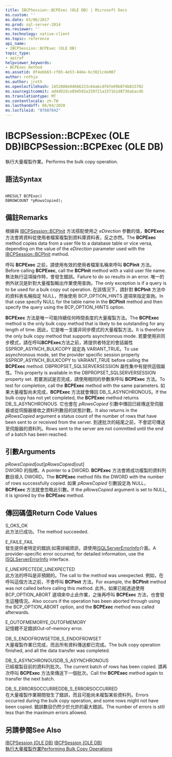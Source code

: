 ```yaml
---
title: IBCPSession::BCPExec (OLE DB) | Microsoft Docs
ms.custom: ''
ms.date: 03/06/2017
ms.prod: sql-server-2014
ms.reviewer: ''
ms.technology: native-client
ms.topic: reference
api_name:
- IBCPSession::BCPExec (OLE DB)
topic_type:
- apiref
helpviewer_keywords:
- BCPExec method
ms.assetid: 0f4ebb63-cf03-4e53-846e-6c3021cde007
author: rothja
ms.author: jroth
ms.openlocfilehash: 1452888e046b6223c64a6cdf6fe09b074b815702
ms.sourcegitcommit: ad4d92dce894592a259721a1571b1d8736abacdb
ms.translationtype: MT
ms.contentlocale: zh-TW
ms.lasthandoff: 08/04/2020
ms.locfileid: "87687842"
---
```

# <a name="ibcpsessionbcpexec-ole-db"></a><span data-ttu-id="46220-102">IBCPSession::BCPExec (OLE DB)</span><span class="sxs-lookup"><span data-stu-id="46220-102">IBCPSession::BCPExec (OLE DB)</span></span>
  <span data-ttu-id="46220-103">執行大量複製作業。</span><span class="sxs-lookup"><span data-stu-id="46220-103">Performs the bulk copy operation.</span></span>  
  
## <a name="syntax"></a><span data-ttu-id="46220-104">語法</span><span class="sxs-lookup"><span data-stu-id="46220-104">Syntax</span></span>  
  
```  
  
HRESULT BCPExec(   
DBROWCOUNT *pRowsCopied);  
```  
  
## <a name="remarks"></a><span data-ttu-id="46220-105">備註</span><span class="sxs-lookup"><span data-stu-id="46220-105">Remarks</span></span>  
 <span data-ttu-id="46220-106">根據與 [IBCPSession::BCPInit](ibcpsession-bcpinit-ole-db.md) 方法搭配使用之 *eDirection* 參數的值，**BCPExec** 方法會將資料從使用者檔案複製到資料庫資料表，反之亦然。</span><span class="sxs-lookup"><span data-stu-id="46220-106">The **BCPExec** method copies data from a user file to a database table or vice versa, depending on the value of the *eDirection* parameter used with the [IBCPSession::BCPInit](ibcpsession-bcpinit-ole-db.md) method.</span></span>  
  
 <span data-ttu-id="46220-107">呼叫 **BCPExec** 之前，請使用有效的使用者檔案名稱來呼叫 **BCPInit** 方法。</span><span class="sxs-lookup"><span data-stu-id="46220-107">Before calling **BCPExec**, call the **BCPInit** method with a valid user file name.</span></span> <span data-ttu-id="46220-108">無法執行這項操作時，會發生錯誤。</span><span class="sxs-lookup"><span data-stu-id="46220-108">Failure to do so results in an error.</span></span> <span data-ttu-id="46220-109">唯一的例外狀況是針對大量複製輸出作業使用查詢。</span><span class="sxs-lookup"><span data-stu-id="46220-109">The only exception is if a query is to be used for a bulk copy out operation.</span></span> <span data-ttu-id="46220-110">在該情況下，請針對 **BCPInit** 方法中的資料表名稱指定 NULL，然後使用 BCP_OPTION_HINTS 選項來指定查詢。</span><span class="sxs-lookup"><span data-stu-id="46220-110">In that case specify NULL for the table name in the **BCPInit** method and then specify the query using the BCP_OPTION_HINTS option.</span></span>  
  
 <span data-ttu-id="46220-111">**BCPExec** 方法是唯一可能持續任何時間長度的大量複製方法。</span><span class="sxs-lookup"><span data-stu-id="46220-111">The **BCPExec** method is the only bulk copy method that is likely to be outstanding for any length of time.</span></span> <span data-ttu-id="46220-112">因此，它是唯一支援非同步模式的大量複製方法。</span><span class="sxs-lookup"><span data-stu-id="46220-112">It is therefore the only bulk copy method that supports asynchronous mode.</span></span> <span data-ttu-id="46220-113">若要使用非同步模式，請在呼叫**BCPExec**方法之前，將提供者特定的會話屬性 SSPROP_ASYNCH_BULKCOPY 設定為 VARIANT_TRUE。</span><span class="sxs-lookup"><span data-stu-id="46220-113">To use asynchronous mode, set the provider specific session property SSPROP_ASYNCH_BULKCOPY to VARIANT_TRUE before calling the **BCPExec** method.</span></span> <span data-ttu-id="46220-114">DBPROPSET_SQLSERVERSESSION 屬性集中有提供這個屬性。</span><span class="sxs-lookup"><span data-stu-id="46220-114">This property is available in the DBPROPSET_SQLSERVERSESSION property set.</span></span> <span data-ttu-id="46220-115">若要測試是否完成，請使用相同的參數來呼叫 **BCPExec** 方法。</span><span class="sxs-lookup"><span data-stu-id="46220-115">To test for completion, call the **BCPExec** method with the same parameters.</span></span> <span data-ttu-id="46220-116">如果大量複製尚未完成，**BCPExec** 方法就會傳回 DB_S_ASYNCHRONOUS。</span><span class="sxs-lookup"><span data-stu-id="46220-116">If the bulk copy has not yet completed, the **BCPExec** method returns DB_S_ASYNCHRONOUS.</span></span> <span data-ttu-id="46220-117">它也會在 *pRowsCopied* 引數中傳回已經傳送至伺服器或從伺服器接收之資料列數目的狀態計數。</span><span class="sxs-lookup"><span data-stu-id="46220-117">It also returns in the *pRowsCopied* argument a status count of the number of rows that have been sent to or received from the server.</span></span> <span data-ttu-id="46220-118">到達批次的結尾之前，不會認可傳送至伺服器的資料列。</span><span class="sxs-lookup"><span data-stu-id="46220-118">Rows sent to the server are not committed until the end of a batch has been reached.</span></span>  
  
## <a name="arguments"></a><span data-ttu-id="46220-119">引數</span><span class="sxs-lookup"><span data-stu-id="46220-119">Arguments</span></span>  
 <span data-ttu-id="46220-120">*pRowsCopied*[out]</span><span class="sxs-lookup"><span data-stu-id="46220-120">*pRowsCopied*[out]</span></span>  
 <span data-ttu-id="46220-121">DWORD 的指標。</span><span class="sxs-lookup"><span data-stu-id="46220-121">A pointer to a DWORD.</span></span> <span data-ttu-id="46220-122">**BCPExec** 方法會將成功複製的資料列數目填入 DWORD。</span><span class="sxs-lookup"><span data-stu-id="46220-122">The **BCPExec** method fills the DWORD with the number of rows successfully copied.</span></span> <span data-ttu-id="46220-123">如果 *pRowsCopied* 引數設定為 NULL，**BCPExec** 方法就會忽略此引數。</span><span class="sxs-lookup"><span data-stu-id="46220-123">If the *pRowsCopied* argument is set to NULL, it is ignored by the **BCPExec** method.</span></span>  
  
## <a name="return-code-values"></a><span data-ttu-id="46220-124">傳回碼值</span><span class="sxs-lookup"><span data-stu-id="46220-124">Return Code Values</span></span>  
 <span data-ttu-id="46220-125">S_OK</span><span class="sxs-lookup"><span data-stu-id="46220-125">S_OK</span></span>  
 <span data-ttu-id="46220-126">此方法已成功。</span><span class="sxs-lookup"><span data-stu-id="46220-126">The method succeeded.</span></span>  
  
 <span data-ttu-id="46220-127">E_FAIL</span><span class="sxs-lookup"><span data-stu-id="46220-127">E_FAIL</span></span>  
 <span data-ttu-id="46220-128">發生提供者特定的錯誤;如需詳細資訊，請使用[ISQLServerErrorInfo](../../database-engine/dev-guide/isqlservererrorinfo-ole-db.md)介面。</span><span class="sxs-lookup"><span data-stu-id="46220-128">A provider-specific error occurred; for detailed information, use the [ISQLServerErrorInfo](../../database-engine/dev-guide/isqlservererrorinfo-ole-db.md) interface.</span></span>  
  
 <span data-ttu-id="46220-129">E_UNEXPECTED</span><span class="sxs-lookup"><span data-stu-id="46220-129">E_UNEXPECTED</span></span>  
 <span data-ttu-id="46220-130">此方法的呼叫是非預期的。</span><span class="sxs-lookup"><span data-stu-id="46220-130">The call to the method was unexpected.</span></span> <span data-ttu-id="46220-131">例如，在呼叫這個方法之前，不會呼叫 **BCPInit** 方法。</span><span class="sxs-lookup"><span data-stu-id="46220-131">For example, the **BCPInit** method was not called before calling this method.</span></span> <span data-ttu-id="46220-132">此外，如果已經透過使用 BCP_OPTION_ABORT 選項來中止此作業，之後再呼叫 **BCPExec** 方法，也會發生這種情況。</span><span class="sxs-lookup"><span data-stu-id="46220-132">Also occurs if the operation has been aborted through using the BCP_OPTION_ABORT option, and the **BCPExec** method was called afterwards.</span></span>  
  
 <span data-ttu-id="46220-133">E_OUTOFMEMORY</span><span class="sxs-lookup"><span data-stu-id="46220-133">E_OUTOFMEMORY</span></span>  
 <span data-ttu-id="46220-134">記憶體不足錯誤</span><span class="sxs-lookup"><span data-stu-id="46220-134">Out-of-memory error.</span></span>  
  
 <span data-ttu-id="46220-135">DB_S_ENDOFROWSET</span><span class="sxs-lookup"><span data-stu-id="46220-135">DB_S_ENDOFROWSET</span></span>  
 <span data-ttu-id="46220-136">大量複製作業已完成，而且所有資料傳送都已完成。</span><span class="sxs-lookup"><span data-stu-id="46220-136">The bulk copy operation finished, and all the data transfer was completed.</span></span>  
  
 <span data-ttu-id="46220-137">DB_S_ASYNCHRONOUS</span><span class="sxs-lookup"><span data-stu-id="46220-137">DB_S_ASYNCHRONOUS</span></span>  
 <span data-ttu-id="46220-138">已經複製目前的資料列批次。</span><span class="sxs-lookup"><span data-stu-id="46220-138">The current batch of rows has been copied.</span></span> <span data-ttu-id="46220-139">請再次呼叫 **BCPExec** 方法來傳送下一個批次。</span><span class="sxs-lookup"><span data-stu-id="46220-139">Call the **BCPExec** method again to transfer the next batch.</span></span>  
  
 <span data-ttu-id="46220-140">DB_S_ERRORSOCCURRED</span><span class="sxs-lookup"><span data-stu-id="46220-140">DB_S_ERRORSOCCURRED</span></span>  
 <span data-ttu-id="46220-141">在大量複製作業期間發生了錯誤，而且可能尚未複製某些資料列。</span><span class="sxs-lookup"><span data-stu-id="46220-141">Errors occurred during the bulk copy operation, and some rows might not have been copied.</span></span> <span data-ttu-id="46220-142">錯誤數目仍然少於允許的最大錯誤。</span><span class="sxs-lookup"><span data-stu-id="46220-142">The number of errors is still less than the maximum errors allowed.</span></span>  
  
## <a name="see-also"></a><span data-ttu-id="46220-143">另請參閱</span><span class="sxs-lookup"><span data-stu-id="46220-143">See Also</span></span>  
 <span data-ttu-id="46220-144">[IBCPSession &#40;OLE DB&#41;](ibcpsession-ole-db.md) </span><span class="sxs-lookup"><span data-stu-id="46220-144">[IBCPSession &#40;OLE DB&#41;](ibcpsession-ole-db.md) </span></span>  
 [<span data-ttu-id="46220-145">執行大量複製作業</span><span class="sxs-lookup"><span data-stu-id="46220-145">Performing Bulk Copy Operations</span></span>](../native-client/features/performing-bulk-copy-operations.md)  
  
  

